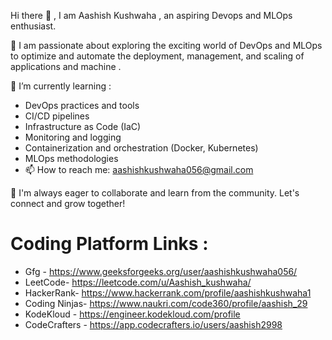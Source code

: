  Hi there 👋 , I am Aashish Kushwaha , an aspiring Devops and MLOps enthusiast.
 
🚀 I am passionate about exploring the exciting world of DevOps and MLOps to optimize and automate the deployment, management, and scaling of applications and machine .

🌱 I’m currently learning :
- DevOps practices and tools
- CI/CD pipelines
- Infrastructure as Code (IaC)
- Monitoring and logging
- Containerization and orchestration (Docker, Kubernetes)
- MLOps methodologies 
- 📫 How to reach me: aashishkushwaha056@gmail.com
 
🌱 I'm always eager to collaborate and learn from the community. Let's connect and grow together!

  # Coding Platform Links :
-  Gfg - https://www.geeksforgeeks.org/user/aashishkushwaha056/
-  LeetCode- https://leetcode.com/u/Aashish_kushwaha/
-  HackerRank- https://www.hackerrank.com/profile/aashishkushwaha1
-  Coding Ninjas- https://www.naukri.com/code360/profile/aashish_29
-  KodeKloud - https://engineer.kodekloud.com/profile
-  CodeCrafters - https://app.codecrafters.io/users/aashish2998

<!--
**aashish2998/aashish2998** is a ✨ _special_ ✨ repository because its `README.md` (this file) appears on your GitHub profile.

Here are some ideas to get you started:

- 🔭 I’m currently working on ...
- 🌱 I’m currently learning Devops 
- 👯 I’m looking to collaborate on ...
- 🤔 I’m looking for help with ...
- 💬 Ask me about ...
- 📫 How to reach me: aashishkushwaha056@gmail.com
- 😄 Pronouns: ...
- ⚡ Fun fact: ...
-->
<!-- my-badges start -->
<!-- my-badges end -->
